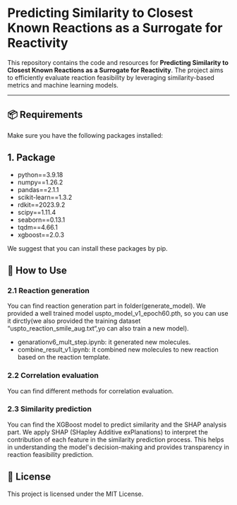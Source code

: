# Predicting Similarity to Closest Known Reactions as a Surrogate for Reactivity

This repository contains the code and resources for **Predicting Similarity to Closest Known Reactions as a Surrogate for Reactivity**. The project aims to efficiently evaluate reaction feasibility by leveraging similarity-based metrics and machine learning models.

---

## 📦 Requirements
Make sure you have the following packages installed:
## 1. Package
* python==3.9.18  
* numpy==1.26.2  
* pandas==2.1.1 
* scikit-learn==1.3.2  
* rdkit==2023.9.2
* scipy==1.11.4
* seaborn==0.13.1
* tqdm==4.66.1
* xgboost==2.0.3

We suggest that you can install these packages by pip.

## 🚀 How to Use
### 2.1 Reaction generation
You can find reaction generation part in folder(generate_model). We provided a well trained model uspto_model_v1_epoch60.pth, so you can use it dirctly(we also provided the training dataset “uspto_reaction_smile_aug.txt“,yo can also train a new model).
* genarationv6_mult_step.ipynb: it generated new molecules.
* combine_result_v1.ipynb: it combined new molecules to new reaction based on the reaction template.

### 2.2 Correlation evaluation
You can find different methods for correlation evaluation.

### 2.3 Similarity prediction
You can find the XGBoost model to predict similarity and the SHAP analysis part. We apply SHAP (SHapley Additive exPlanations) to interpret the contribution of each feature in the similarity prediction process. This helps in understanding the model's decision-making and provides transparency in reaction feasibility prediction.

## 📄 License
This project is licensed under the MIT License.


